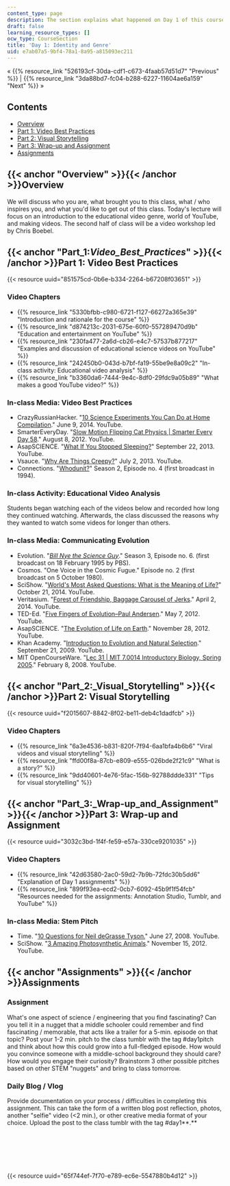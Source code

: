 ```yaml
---
content_type: page
description: The section explains what happened on Day 1 of this course.
draft: false
learning_resource_types: []
ocw_type: CourseSection
title: 'Day 1: Identity and Genre'
uid: e7ab07a5-9bf4-78a1-8a95-a815093ec211
---
```

« {{% resource_link "526193cf-30da-cdf1-c673-4faab57d51d7" "Previous" %}} | {{% resource_link "3da88bd7-fc04-b288-6227-11604ae6a159" "Next" %}} »

## Contents

- [Overview](#Overview)
- [Part 1: Video Best Practices](#Part_1:_Video_Best_Practices_)
- [Part 2: Visual Storytelling](#Part_2:_Visual_Storytelling)
- [Part 3: Wrap-up and Assignment](#Part_3:_Wrap-up_and_Assignment)
- [Assignments](#Assignments)

## {{< anchor "Overview" >}}{{< /anchor >}}Overview

We will discuss who you are, what brought you to this class, what / who inspires you, and what you'd like to get out of this class. Today's lecture will focus on an introduction to the educational video genre, world of YouTube, and making videos. The second half of class will be a video workshop led by Chris Boebel.

## {{< anchor "Part_1:_Video_Best_Practices_" >}}{{< /anchor >}}Part 1: Video Best Practices

{{< resource uuid="851575cd-0b6e-b334-2264-b67208f03651" >}}

### Video Chapters

- {{% resource_link "5330bfbb-c980-6721-f127-66272a365e39" "Introduction and rationale for the course" %}}
- {{% resource_link "d874213c-2031-675e-60f0-557289470d9b" "Education and entertainment on YouTube" %}}
- {{% resource_link "230fa477-2a6d-cb26-e4c7-57537b877217" "Examples and discussion of educational science videos on YouTube" %}}
- {{% resource_link "242450b0-043d-b7bf-fa19-55be9e8a09c2" "In-class activity: Educational video analysis" %}}
- {{% resource_link "b3360da6-7444-9e4c-8df0-29fdc9a05b89" "What makes a good YouTube video?" %}}

### In-class Media: Video Best Practices

- CrazyRussianHacker. "[10 Science Experiments You Can Do at Home Compilation](https://youtu.be/YXfTNcnF9rM)." June 9, 2014. YouTube.
- SmarterEveryDay. "[Slow Motion Flipping Cat Physics | Smarter Every Day 58](https://youtu.be/RtWbpyjJqrU)." August 8, 2012. YouTube.
- AsapSCIENCE. "[What If You Stopped Sleeping?](https://youtu.be/nNhDkKAvxFk)" September 22, 2013. YouTube.
- Vsauce. "[Why Are Things Creepy?](https://youtu.be/PEikGKDVsCc)" July 2, 2013. YouTube.
- Connections. "[Whodunit?](https://youtu.be/8xSzT0u7G60)" Season 2, Episode no. 4 (first broadcast in 1994).

### In-class Activity: Educational Video Analysis

Students began watching each of the videos below and recorded how long they continued watching. Afterwards, the class discussed the reasons why they wanted to watch some videos for longer than others.

### In-class Media: Communicating Evolution

- Evolution. "[*Bill Nye the Science Guy*](https://www.amazon.com/gp/product/B00MJ1KOYA/ref=dv_dp_ep9)." Season 3, Episode no. 6. (first broadcast on 18 February 1995 by PBS).
- Cosmos. "One Voice in the Cosmic Fugue." Episode no. 2 (first broadcast on 5 October 1980).
- SciShow. "[World's Most Asked Questions: What is the Meaning of Life?](https://youtu.be/X28v7auNius)" October 21, 2014. YouTube.
- Veritasium. "[Forest of Friendship, Baggage Carousel of Jerks](https://youtu.be/-zShHRkwSoI)." April 2, 2014. YouTube.
- TED-Ed. "[Five Fingers of Evolution–Paul Andersen](https://youtu.be/5NdMnlt2keE)." May 7, 2012. YouTube.
- AsapSCIENCE. "[The Evolution of Life on Earth](https://youtu.be/H2_6cqa2cP4)." November 28, 2012. YouTube.
- Khan Academy. "[Introduction to Evolution and Natural Selection](https://youtu.be/GcjgWov7mTM)." September 21, 2009. YouTube.
- MIT OpenCourseWare. "[Lec 31 | MIT 7.0014 Introductory Biology, Spring 2005](https://youtu.be/LBR4pEC7kwU)." February 8, 2008. YouTube.

## {{< anchor "Part_2:_Visual_Storytelling" >}}{{< /anchor >}}Part 2: Visual Storytelling

{{< resource uuid="f2015607-8842-8f02-be11-deb4c1dadfcb" >}}

### Video Chapters

- {{% resource_link "6a3e4536-b831-820f-7f94-6aa1bfa4b6b6" "Viral videos and visual storytelling" %}}
- {{% resource_link "ffd00f8a-87cb-e809-e555-026bde2f21c9" "What is a story?" %}}
- {{% resource_link "9dd40601-4e76-5fac-156b-92788ddde331" "Tips for visual storytelling" %}}

## {{< anchor "Part_3:_Wrap-up_and_Assignment" >}}{{< /anchor >}}Part 3: Wrap-up and Assignment

{{< resource uuid="3032c3bd-1f4f-fe59-e57a-330ce9201035" >}}

### Video Chapters

- {{% resource_link "42d63580-2ac0-59d2-7b9b-72fdc30b5dd6" "Explanation of Day 1 assignments" %}}
- {{% resource_link "899f93ea-ecd2-0cb7-6092-45b9f1f54fcb" "Resources needed for the assignments: Annotation Studio, Tumblr, and YouTube" %}}

### In-class Media: Stem Pitch

- Time. "[10 Questions for Neil deGrasse Tyson.](https://youtu.be/wiOwqDmacJo)" June 27, 2008. YouTube.
- SciShow. "[3 Amazing Photosynthetic Animals](https://youtu.be/AcX2n1rC4W4)." November 15, 2012. YouTube.

## {{< anchor "Assignments" >}}{{< /anchor >}}Assignments

### Assignment

What's one aspect of science / engineering that you find fascinating? Can you tell it in a nugget that a middle schooler could remember and find fascinating / memorable, that acts like a trailer for a 5-min. episode on that topic? Post your 1-2 min. pitch to the class tumblr with the tag #day1pitch and think about how this could grow into a full-fledged episode. How would you convince someone with a middle-school background they should care? How would you engage their curiosity? Brainstorm 3 other possible pitches based on other STEM "nuggets" and bring to class tomorrow.

### Daily Blog / Vlog

Provide documentation on your process / difficulties in completing this assignment. This can take the form of a written blog post reflection, photos, another "selfie" video (\<2 min.), or other creative media format of your choice. Upload the post to the class tumblr with the tag #day1**.**

 

 

 

{{< resource uuid="65f744ef-7f70-e789-ec6e-5547880b4d12" >}}